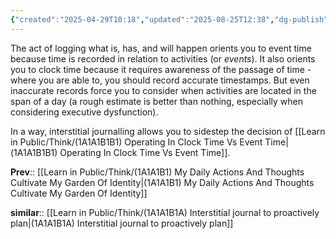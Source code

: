 ```yaml
---
{"created":"2025-04-29T10:18","updated":"2025-08-25T12:38","dg-publish":true,"dg-permalink":"think/1a1a1b1b","dg-path":"Think/(1A1A1B1B) Interstitial Journaling Orients You To Both Event & Clock Time.md","permalink":"/think/1a1a1b1b/","dgPassFrontmatter":true,"noteIcon":"1"}
---
```


The act of logging what is, has, and will happen orients you to event time because time is recorded in relation to activities (or _events_). It also orients you to clock time because it requires awareness of the passage of time - where you are able to, you should record accurate timestamps. But even inaccurate records force you to consider when activities are located in the span of a day (a rough estimate is better than nothing, especially when considering executive dysfunction). 

In a way, interstitial journalling allows you to sidestep the decision of [[Learn in Public/Think/(1A1A1B1B1) Operating In Clock Time Vs Event Time\|(1A1A1B1B1) Operating In Clock Time Vs Event Time]]. 

**Prev**:: [[Learn in Public/Think/(1A1A1B1) My Daily Actions And Thoughts Cultivate My Garden Of Identity\|(1A1A1B1) My Daily Actions And Thoughts Cultivate My Garden Of Identity]]

**similar**:: [[Learn in Public/Think/(1A1A1B1A) Interstitial journal to proactively plan\|(1A1A1B1A) Interstitial journal to proactively plan]]